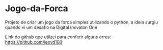 # Jogo-da-Forca
Projeto de criar um jogo da forca simples utilizando o python, a ideia surgiu quando vi um desafio na Digital Inovaton One


Link do github que utilzei para conferir alguns erros: https://github.com/leovd100
